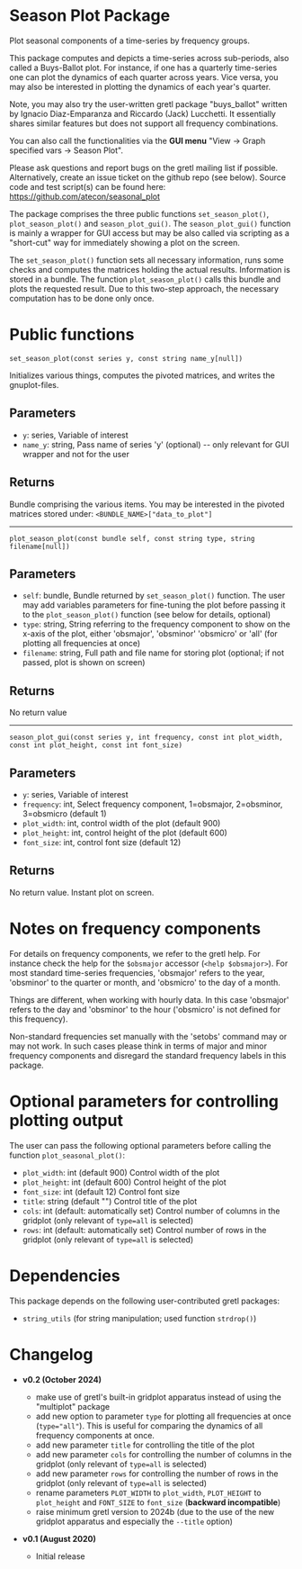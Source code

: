 # Season Plot Package

Plot seasonal components of a time-series by frequency groups.

This package computes and depicts a time-series across sub-periods, also called a Buys-Ballot plot. For instance, if one has a quarterly time-series one can plot the dynamics of each quarter across years. Vice versa, you may also be interested in plotting the dynamics of each year's quarter.

Note, you may also try the user-written gretl package "buys_ballot" written by Ignacio Diaz-Emparanza and Riccardo (Jack) Lucchetti. It essentially shares similar features but does not support all frequency combinations.

You can also call the functionalities via the **GUI menu** "View -> Graph specified vars -> Season Plot".

Please ask questions and report bugs on the gretl mailing list if possible. Alternatively, create an issue ticket on the github repo (see below).
Source code and test script(s) can be found here:
https://github.com/atecon/seasonal_plot

The package comprises the three public functions `set_season_plot()`, `plot_season_plot()` and `season_plot_gui()`. The `season_plot_gui()` function is mainly a wrapper for GUI access but may be also called via scripting as a "short-cut" way for immediately showing a plot on the screen.

The `set_season_plot()` function sets all necessary information, runs some checks and computes the matrices holding the actual results. Information is stored in a bundle. The function `plot_season_plot()` calls this bundle and plots the requested result. Due to this two-step approach, the necessary computation has to be done only once.

# Public functions

```
set_season_plot(const series y, const string name_y[null])
```

Initializes various things, computes the pivoted matrices, and writes the gnuplot-files.

## Parameters

- `y`: series, Variable of interest
- `name_y`: string, Pass name of series 'y' (optional) -- only relevant for GUI wrapper and not for the user

## Returns

Bundle comprising the various items. You may be interested in the pivoted matrices stored under: `<BUNDLE_NAME>["data_to_plot"]`

---

```
plot_season_plot(const bundle self, const string type, string filename[null])
```

## Parameters

- `self`: bundle, Bundle returned by `set_season_plot()` function. The user may add variables parameters for fine-tuning the plot before passing it to the `plot_season_plot()` function (see below for details, optional)
- `type`: string, String referring to the frequency component to show on the x-axis of the plot, either 'obsmajor', 'obsminor' 'obsmicro' or 'all' (for plotting all frequencies at once)
- `filename`: string, Full path and file name for storing plot (optional; if not passed, plot is shown on screen)

## Returns

No return value

---

```
season_plot_gui(const series y, int frequency, const int plot_width, const int plot_height, const int font_size)
```

## Parameters

- `y`: series, Variable of interest
- `frequency`: int, Select frequency component, 1=obsmajor, 2=obsminor, 3=obsmicro (default 1)
- `plot_width`: int, control width of the plot (default 900)
- `plot_height`: int, control height of the plot (default 600)
- `font_size`: int, control font size (default 12)

## Returns

No return value. Instant plot on screen.

# Notes on frequency components

For details on frequency components, we refer to the gretl help. For instance check the help for the `$obsmajor` accessor (`<help $obsmajor>`). For most standard time-series frequencies, 'obsmajor' refers to the year, 'obsminor' to the quarter or month, and 'obsmicro' to the day of a month.

Things are different, when working with hourly data. In this case 'obsmajor' refers to the day and 'obsminor' to the hour ('obsmicro' is not defined for this frequency).

Non-standard frequencies set manually with the 'setobs' command may or may not work. In such cases please think in terms of major and minor frequency components and disregard the standard frequency labels in this package.

# Optional parameters for controlling plotting output

The user can pass the following optional parameters before calling the function `plot_seasonal_plot()`:

- `plot_width`: int (default 900) Control width of the plot
- `plot_height`: int (default 600) Control height of the plot
- `font_size`: int (default 12) Control font size
- `title`: string (default "") Control title of the plot
- `cols`: int (default: automatically set) Control number of columns in the gridplot (only relevant of `type=all` is selected)
- `rows`: int (default: automatically set) Control number of rows in the gridplot (only relevant of `type=all` is selected)

# Dependencies

This package depends on the following user-contributed gretl packages:

- `string_utils` (for string manipulation; used function `strdrop()`)

# Changelog

* **v0.2 (October 2024)**
    * make use of gretl's built-in gridplot apparatus instead of using the "multiplot" package
	* add new option to parameter `type` for plotting all frequencies at once (`type="all"`). This is useful for comparing the dynamics of all frequency components at once.
	* add new parameter `title` for controlling the title of the plot
	* add new parameter `cols` for controlling the number of columns in the gridplot (only relevant of `type=all` is selected)
	* add new parameter `rows` for controlling the number of rows in the gridplot (only relevant of `type=all` is selected)
	* rename parameters `PLOT_WIDTH` to `plot_width`, `PLOT_HEIGHT` to `plot_height` and `FONT_SIZE` to `font_size` (**backward incompatible**)
	* raise minimum gretl version to 2024b (due to the use of the new gridplot apparatus and especially the `--title` option)

* **v0.1 (August 2020)**
    * Initial release